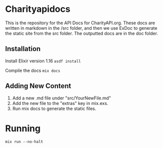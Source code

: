 # Charityapidocs

This is the repository for the API Docs for CharityAPI.org. These docs are written in markdown in the /src folder, and then we use ExDoc to generate the static site from the src folder. The outputted docs are in the doc folder. 

## Installation
Install Elixir version 1.16
`asdf install` 

Compile the docs 
`mix docs`


## Adding New Content 

1. Add a new .md file under "src/YourNewFile.md" 
2. Add the new file to the "extras" key in mix.exs. 
3. Run mix docs to generate the static files. 

# Running 

`mix run --no-halt`
